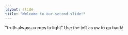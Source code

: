 ```yaml
---
layout: slide
title: "Welcome to our second slide!"
---
```

"truth always comes to light"
Use the left arrow to go back!
